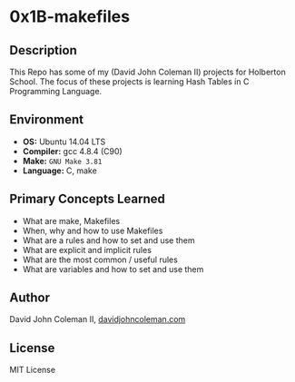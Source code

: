 # 0x1B-makefiles

## Description

This Repo has some of my (David John Coleman II) projects for Holberton School.
The focus of these projects is learning Hash Tables in C Programming Language.

## Environment

* __OS:__ Ubuntu 14.04 LTS
* __Compiler:__ gcc 4.8.4 (C90)
* __Make:__ `GNU Make 3.81`
* __Language:__ C, make

## Primary Concepts Learned

* What are make, Makefiles
* When, why and how to use Makefiles
* What are a rules and how to set and use them
* What are explicit and implicit rules
* What are the most common / useful rules
* What are variables and how to set and use them

## Author

David John Coleman II, [davidjohncoleman.com](http://www.davidjohncoleman.com/)

## License

MIT License
